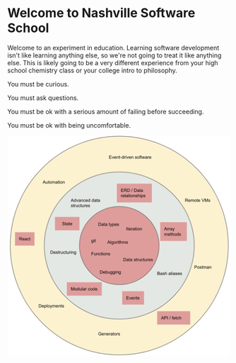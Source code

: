 # Welcome to Nashville Software School

Welcome to an experiment in education. Learning software development isn't like learning anything else, so we're not going to treat it like anything else. This is likely going to be a very different experience from your high school chemistry class or your college intro to philosophy.

You must be curious.

You must ask questions.

You must be ok with a serious amount of failing before succeeding.

You must be ok with being uncomfortable.

![tiered learning objectives](./learning-objectives.png)